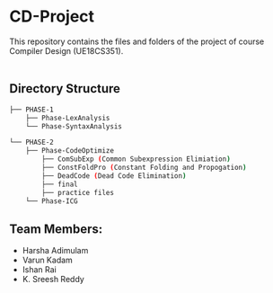 # CD-Project
This repository contains the files and folders of the project of course Compiler Design (UE18CS351).<br><br>

## Directory Structure

```bash
├── PHASE-1
    ├── Phase-LexAnalysis
    └── Phase-SyntaxAnalysis

└── PHASE-2
    ├── Phase-CodeOptimize
        ├── ComSubExp (Common Subexpression Elimiation)
        ├── ConstFoldPro (Constant Folding and Propogation)
        ├── DeadCode (Dead Code Elimination)
        ├── final 
        ├── practice files 
    └── Phase-ICG
```
    
## Team Members:
- Harsha Adimulam
- Varun Kadam
- Ishan Rai
- K. Sreesh Reddy


